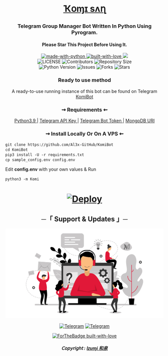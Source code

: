 <h1 align="center">

[Ҡօɱɪ ѕʌղ](https://github.com/KomiSanx/Komi)

</h1>

<h3 align="center">
    Telegram Group Manager Bot Written In Python Using Pyrogram.
</h3>
<h4 align="center">
    Please Star This Project Before Using It.
</h4>

<p align="center">
    <a href="https://python.org">
        <img src="http://forthebadge.com/images/badges/made-with-python.svg" alt="made-with-python">
    </a>
    <a href="https://GitHub.com/Al3x-GitHub">
        <img src="http://ForTheBadge.com/images/badges/built-with-love.svg" alt="built-with-love">
    </a>

<img src="https://te.legra.ph/file/adf86867b93e5b3377430.jpg">

 <br>
    <img src="https://img.shields.io/github/license/Al3x-GitHub/KomiBot?style=for-the-badge&logo=appveyor" alt="LICENSE">
    <img src="https://img.shields.io/github/contributors/Al3x-GitHub/KomiBot?style=for-the-badge&logo=appveyor" alt="Contributors">
    <img src="https://img.shields.io/github/repo-size/Al3x-GitHub/KomiBot?style=for-the-badge&logo=appveyor" alt="Repository Size"> <br>
    <img src="https://img.shields.io/badge/python-3.9-green?style=for-the-badge&logo=appveyor" alt="Python Version">
    <img src="https://img.shields.io/github/issues/Al3x-GitHub/KomiBot?style=for-the-badge&logo=appveyor" alt="Issues">
    <img src="https://img.shields.io/github/forks/Al3x-GitHub/KomiBot?style=for-the-badge&logo=appveyor" alt="Forks">
    <img src="https://img.shields.io/github/stars/Al3x-GitHub/KomiBot?style=for-the-badge&logo=appveyor" alt="Stars">
</p>

<h3 align="center">
    Ready to use method
</h3>

<p align="center">
    A ready-to-use running instance of this bot can be found on Telegram <br>
    <a href="http://telegram.me/KomiSanxbot"> KomiBot </a>
</p>

<h3 align="center">
   ⇝ Requirements ⇜
</h3>

<p align="center">
    <a href="https://www.python.org/downloads/release/python-390/"> Python3.9 </a> |
    <a href="https://docs.pyrogram.org/intro/setup#api-keys"> Telegram API Key </a> |
    <a href="https://t.me/botfather"> Telegram Bot Token </a> |
    <a href="https://telegra.ph/How-To-get-Mongodb-URI-04-06"> MongoDB URI </a>
</p>

<h3 align="center">
   ⇝ Install Locally Or On A VPS ⇜
</h3>

```console
git clone https://github.com/Al3x-GitHub/KomiBot
cd KomiBot
pip3 install -U -r requirements.txt
cp sample_config.env config.env
```
Edit **config.env** with your own values & Run

```console
python3 -m Komi
```
<h1>
    <p align="center"> 
        <a href="https://heroku.com/deploy?template=https://github.com/Al3x-GitHub/KomiBot">
            <img src="https://www.herokucdn.com/deploy/button.svg" alt="Deploy">
        </a>
    </p>
</h1>
<h2 align="center">
    ─「 Support & Updates  」─
</h2>

<div align="center">

![Support Cover](https://github.com/AL3X-Github/Resources/blob/main/Photos/Support.png)

</div>

<div align="center">


[![Telegram](https://img.shields.io/badge/Group-%232C3454?style=for-the-badge&logo=telegram&logoColor=white)](https://telegram.dog/MaximXGroup) [![Telegram](https://img.shields.io/badge/Channel-%232C3454?style=for-the-badge&logo=telegram&logoColor=white)](https://telegram.dog/MaximXChannels)

[![ForTheBadge built-with-love](http://ForTheBadge.com/images/badges/built-with-love.svg)](https://github.com/AL3X-Github)

<h6>

**𝖢𝗈𝗉𝗒𝗋𝗂𝗀𝗁𝗍 :** [**Iᴢυɱi 和泉**](https://telegram.dog/MaximXRobot) 

</h6>
</div>
